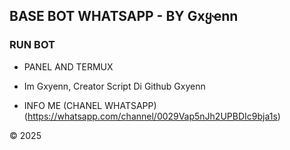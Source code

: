 ## BASE BOT WHATSAPP - BY Gxყҽnn

### RUN BOT
- PANEL AND TERMUX

- Im Gxyenn, Creator Script Di Github Gxyenn
- INFO ME
(CHANEL WHATSAPP)(https://whatsapp.com/channel/0029Vap5nJh2UPBDIc9bja1s)

© 2025
